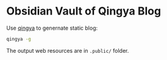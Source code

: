 # Obsidian Vault of Qingya Blog

Use [qingya](https://github.com/qingyayaya/qingya-blog) to genernate static blog:

``` bash
qingya -g
```

The output web resources are in `.public/` folder.